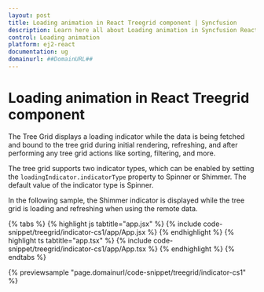 ```yaml
---
layout: post
title: Loading animation in React Treegrid component | Syncfusion
description: Learn here all about Loading animation in Syncfusion React Treegrid component of Syncfusion Essential JS 2 and more.
control: Loading animation 
platform: ej2-react
documentation: ug
domainurl: ##DomainURL##
---
```


# Loading animation in React Treegrid component

The Tree Grid displays a loading indicator while the data is being fetched and bound to the tree grid during initial rendering, refreshing, and after performing any tree grid actions like sorting, filtering, and more.

The tree grid supports two indicator types, which can be enabled by setting the `loadingIndicator.indicatorType` property to Spinner or Shimmer. The default value of the indicator type is Spinner.

In the following sample, the Shimmer indicator is displayed while the tree grid is loading and refreshing when using the remote data.

{% tabs %}
{% highlight js tabtitle="app.jsx" %}
{% include code-snippet/treegrid/indicator-cs1/app/App.jsx %}
{% endhighlight %}
{% highlight ts tabtitle="app.tsx" %}
{% include code-snippet/treegrid/indicator-cs1/app/App.tsx %}
{% endhighlight %}
{% endtabs %}

 {% previewsample "page.domainurl/code-snippet/treegrid/indicator-cs1" %}